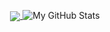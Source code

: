 <p align="center"> 
  <a href="https://github.com/nishanc">
    <img align="center" src="https://github-readme-stats.vercel.app/api/top-langs/?username=nishanc&theme=radical" />
  </a>

  <img src="https://github-readme-stats.vercel.app/api?username=nishanc&&show_icons=true&theme=radical&line_height=27&v=5" alt="My GitHub Stats" />
</p>
<!--
**nishanc/nishanc** is a ✨ _special_ ✨ repository because its `README.md` (this file) appears on your GitHub profile.

Here are some ideas to get you started:

- 🔭 I’m currently working on ...
- 🌱 I’m currently learning ...
- 👯 I’m looking to collaborate on ...
- 🤔 I’m looking for help with ...
- 💬 Ask me about ...
- 📫 How to reach me: ...
- 😄 Pronouns: ...
- ⚡ Fun fact: ...
-->

